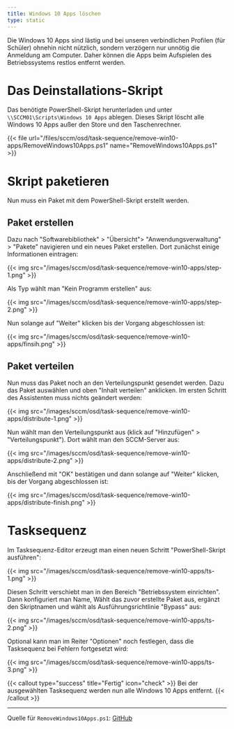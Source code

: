 ```yaml
---
title: Windows 10 Apps löschen
type: static
---
```


Die Windows 10 Apps sind lästig und bei unseren verbindlichen Profilen (für Schüler) ohnehin nicht nützlich, sondern verzögern nur unnötig die Anmeldung am Computer. Daher können die Apps beim Aufspielen des Betriebssystems restlos entfernt werden.

<!--more-->

# Das Deinstallations-Skript

Das benötigte PowerShell-Skript herunterladen und unter `\\SCCM01\Scripts\Windows 10 Apps` ablegen. Dieses Skript löscht alle Windows 10 Apps außer den Store und den Taschenrechner.

{{< file url="/files/sccm/osd/task-sequence/remove-win10-apps/RemoveWindows10Apps.ps1" name="RemoveWindows10Apps.ps1" >}}

# Skript paketieren

Nun muss ein Paket mit dem PowerShell-Skript erstellt werden.

## Paket erstellen

Dazu nach "Softwarebibliothek" > "Übersicht"> "Anwendungsverwaltung" > "Pakete" navigieren und ein neues Paket erstellen. Dort zunächst einige Informationen eintragen:

{{< img src="/images/sccm/osd/task-sequence/remove-win10-apps/step-1.png" >}}

Als Typ wählt man "Kein Programm erstellen" aus:

{{< img src="/images/sccm/osd/task-sequence/remove-win10-apps/step-2.png" >}}

Nun solange auf "Weiter" klicken bis der Vorgang abgeschlossen ist:

{{< img src="/images/sccm/osd/task-sequence/remove-win10-apps/finsih.png" >}}

## Paket verteilen

Nun muss das Paket noch an den Verteilungspunkt gesendet werden. Dazu das Paket auswählen und oben "Inhalt verteilen" anklicken. Im ersten Schritt des Assistenten muss nichts geändert werden:

{{< img src="/images/sccm/osd/task-sequence/remove-win10-apps/distribute-1.png" >}}

Nun wählt man den Verteilungspunkt aus (klick auf "Hinzufügen" > "Verteilungspunkt"). Dort wählt man den SCCM-Server aus:

{{< img src="/images/sccm/osd/task-sequence/remove-win10-apps/distribute-2.png" >}}

Anschließend mit "OK" bestätigen und dann solange auf "Weiter" klicken, bis der Vorgang abgeschlossen ist:

{{< img src="/images/sccm/osd/task-sequence/remove-win10-apps/distribute-finish.png" >}}

# Tasksequenz

Im Tasksequenz-Editor erzeugt man einen neuen Schritt "PowerShell-Skript ausführen":

{{< img src="/images/sccm/osd/task-sequence/remove-win10-apps/ts-1.png" >}}

Diesen Schritt verschiebt man in den Bereich "Betriebssystem einrichten". Dann konfiguriert man Name, Wählt das zuvor erstellte Paket aus, ergänzt den Skriptnamen und wählt als Ausführungsrichtlinie "Bypass" aus:

{{< img src="/images/sccm/osd/task-sequence/remove-win10-apps/ts-2.png" >}}

Optional kann man im Reiter "Optionen" noch festlegen, dass die Tasksequenz bei Fehlern fortgesetzt wird:

{{< img src="/images/sccm/osd/task-sequence/remove-win10-apps/ts-3.png" >}}

{{< callout type="success" title="Fertig" icon="check" >}}
    Bei der ausgewählten Tasksequenz werden nun alle Windows 10 Apps entfernt.
{{< /callout >}}

---
Quelle für `RemoveWindows10Apps.ps1`: [GitHub](https://github.com/SCConfigMgr/ConfigMgr/blob/master/Operating%20System%20Deployment/Invoke-RemoveBuiltinApps.ps1)